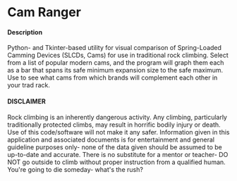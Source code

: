 Cam Ranger
==========

#### Description
Python- and Tkinter-based utility for visual comparison of Spring-Loaded Camming Devices (SLCDs, Cams) for use in traditional rock climbing. Select from a list of popular modern cams, and the program will graph them each as a bar that spans its safe minimum expansion size to the safe maximum. Use to see what cams from which brands will complement each other in your trad rack.

#### DISCLAIMER
Rock climbing is an inherently dangerous activity. Any climbing, particularly traditionally protected climbs, may result in horrific bodily injury or death. Use of this code/software will not make it any safer. Information given in this application and associated documents is for entertainment and general guideline purposes only- none of the data given should be assumed to be up-to-date and accurate. There is no substitute for a mentor or teacher- DO NOT go outside to climb without proper instruction from a qualified human. You're going to die someday- what's the rush?
